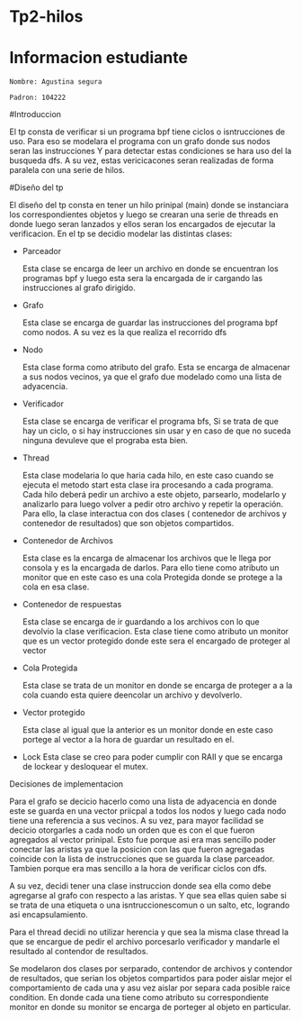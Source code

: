 # Tp2-hilos

# Informacion estudiante

    Nombre: Agustina segura

    Padron: 104222

#Introduccion

El tp consta de verificar si un programa bpf tiene ciclos o isntrucciones
de uso. Para eso se modelara el programa con un grafo donde sus nodos
seran las instrucciones Y para detectar estas condiciones se hara uso del
la busqueda dfs. A su vez, estas vericicacones seran realizadas de forma
paralela con una serie de hilos.

#Diseño del tp

El diseño del tp consta en tener un hilo prinipal (main) donde se
instanciara los correspondientes objetos y luego se crearan una serie de
threads en donde luego seran lanzados y ellos seran los encargados de ejecutar
la verificacion.
En el tp se decidio modelar las distintas clases:

  * Parceador

    Esta clase se encarga de leer un archivo en donde se encuentran los
    programas bpf y luego esta sera la encargada de ir cargando las
    instrucciones al grafo dirigido.

  * Grafo

    Esta clase se encarga de guardar las instrucciones del programa bpf como
    nodos. A su vez es la que realiza el recorrido dfs

  * Nodo

    Esta clase forma como atributo del grafo. Esta se encarga de almacenar a sus
    nodos vecinos, ya que el grafo due modelado como una lista de adyacencia.

  * Verificador

    Esta clase se encarga de verificar el programa bfs, Si se trata de que hay
    un ciclo, o si hay instrucciones sin usar y en caso de que no suceda
    ninguna devuleve que el prograba esta bien.

  * Thread

      Esta clase modelaria lo que haria cada hilo, en este caso cuando se
      ejecuta el metodo start esta clase ira procesando a cada programa. Cada
      hilo deberá pedir un archivo a este objeto, parsearlo, modelarlo y
      analizarlo para luego volver a pedir otro archivo y repetir la operación.
      Para ello, la clase interactua con dos clases ( contenedor de archivos y
      contenedor de resultados) que son objetos compartidos.

  * Contenedor de Archivos

      Esta clase es la encarga de almacenar los archivos que le llega por
      consola y es la encargada de darlos. Para ello tiene como atributo
      un monitor que en este caso es una cola Protegida donde se protege a la
      cola en esa clase.

  * Contenedor de respuestas

      Esta clase se encarga de ir guardando a los archivos con lo que devolvio
      la clase verificacion. Esta clase tiene como atributo un monitor
      que es un vector protegido donde este sera el encargado de proteger al
      vector

  * Cola Protegida

      Esta clase se trata de un monitor en donde se encarga de proteger a
      a la cola cuando esta quiere deencolar un archivo y devolverlo.

  * Vector protegido

      Esta clase al igual que la anterior es un monitor donde en este caso
      portege al vector a la hora de guardar un resultado en el.

  *   Lock
      Esta clase se creo para poder cumplir con RAII y que se encarga de
      lockear y desloquear el mutex.


Decisiones de implementacion

Para el grafo se decicio hacerlo como una lista de adyacencia en donde este
se guarda en una vector priicpal a todos los nodos y luego cada nodo tiene
una referencia a sus vecinos.
A su vez, para mayor facilidad se decicio otorgarles a cada nodo un orden
que es con el que fueron agregados al vector prinipal. Esto fue porque asi era
mas sencillo poder conectar las aristas ya que la posicion con las que fueron
agregadas coincide con la lista de instrucciones que se guarda la clase
parceador. Tambien porque era mas sencillo a la hora de verificar ciclos
con dfs.

A su vez, decidi tener una clase instruccion donde sea ella como debe
agregarse al grafo con respecto a las aristas. Y que sea ellas quien sabe
si se trata de una etiqueta o una isntruccionescomun o un salto, etc,
logrando asi encapsulamiento.

Para el thread decidi no utilizar herencia y que sea la misma clase thread
la que se encargue de pedir el archivo porcesarlo verificador y mandarle
el resultado al contendor de resultados.

Se modelaron dos clases por serparado, contendor de archivos y contendor de
resultados, que serian los objetos compartidos para poder aislar mejor el
comportamiento de cada una y asu vez aislar por separa cada posible
raice condition. En donde cada una tiene como atributo su correspondiente
monitor en donde su monitor se encarga de porteger al objeto en particular.
